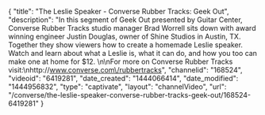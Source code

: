 {
    "title": "The Leslie Speaker - Converse Rubber Tracks: Geek Out",
    "description": "In this segment of Geek Out presented by Guitar Center, Converse Rubber Tracks studio manager Brad Worrell sits down with award winning engineer Justin Douglas, owner of Shine Studios in Austin, TX. Together they show viewers how to create a homemade Leslie speaker. Watch and learn about what a Leslie is, what it can do, and how you too can make one at home for $12. \n\nFor more on Converse Rubber Tracks visit:\nhttp:\/\/www.converse.com\/rubbertracks",
    "channelid": "168524",
    "videoid": "6419281",
    "date_created": "1444066414",
    "date_modified": "1444956832",
    "type": "captivate",
    "layout": "channelVideo",
    "url": "\/converse\/the-leslie-speaker-converse-rubber-tracks-geek-out\/168524-6419281"
}